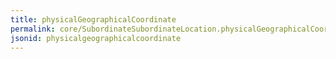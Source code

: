 ```yaml
---
title: physicalGeographicalCoordinate
permalink: core/SubordinateSubordinateLocation.physicalGeographicalCoordinate.html
jsonid: physicalgeographicalcoordinate
---
```


